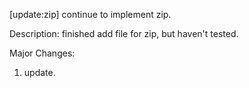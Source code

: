 [update:zip] continue to implement zip.

Description:
finished add file for zip, but haven't tested.

Major Changes:
1. update.